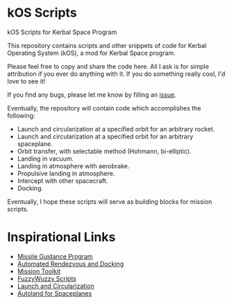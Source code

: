 # kOS Scripts
kOS Scripts for Kerbal Space Program

This repository contains scripts and other snippets of code for Kerbal Operating System (kOS), a mod for Kerbal Space program.

Please feel free to copy and share the code here.  All I ask is for simple attribution if you ever do anything with it.  If you do something really cool, I'd love to see it!

If you find any bugs, please let me know by filling an [issue](https://github.com/Nick2253/kOS-scripts/issues).

Eventually, the repository will contain code which accomplishes the following:
- Launch and circularization at a specified orbit for an arbitrary rocket.
- Launch and circularization at a specified orbit for an arbitrary spaceplane.
- Orbit transfer, with selectable method (Hohmann, bi-elliptic).
- Landing in vacuum.
- Landing in atmosphere with aerobrake.
- Propulsive landing in atmosphere.
- Intercept with other spacecraft.
- Docking.

Eventually, I hope these scripts will serve as building blocks for mission scripts.

# Inspirational Links
- [Missile Guidance Program](https://www.reddit.com/r/KerbalSpaceProgram/comments/2bt9r6/kos_my_new_missile_guidance_program_is_accurate/)
- [Automated Rendezvous and Docking](https://www.reddit.com/r/Kos/comments/2n78zf/i_finally_did_it_automated_rendezvous_and_docking/)
- [Mission Toolkit](http://kos.wikia.com/wiki/Mission_toolkit_v3)
- [FuzzyWuzzy Scripts](https://github.com/FuzzyWuzzie/kOS)
- [Launch and Circularization](https://www.reddit.com/r/Kos/comments/2v1t7c/launch_circularization_script/)
- [Autoland for Spaceplanes](https://www.reddit.com/r/Kos/comments/2m95li/autoland_for_spaceplanes/)
